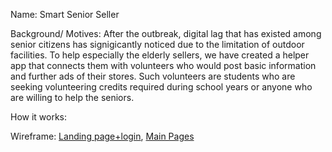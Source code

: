 Name: Smart Senior Seller
  
Background/ Motives: After the outbreak, digital lag that has existed among senior citizens has signigicantly noticed due to the limitation of outdoor facilities. To help especially the elderly sellers, we have created a helper app that connects them with volunteers who would post basic information and further ads of their stores. Such volunteers are students who are seeking volunteering credits required during school years or anyone who are willing to help the seniors.  
  
How it works:  
  
Wireframe: [Landing page+login](./Page_1.png), [Main Pages](./Page_2.png)
